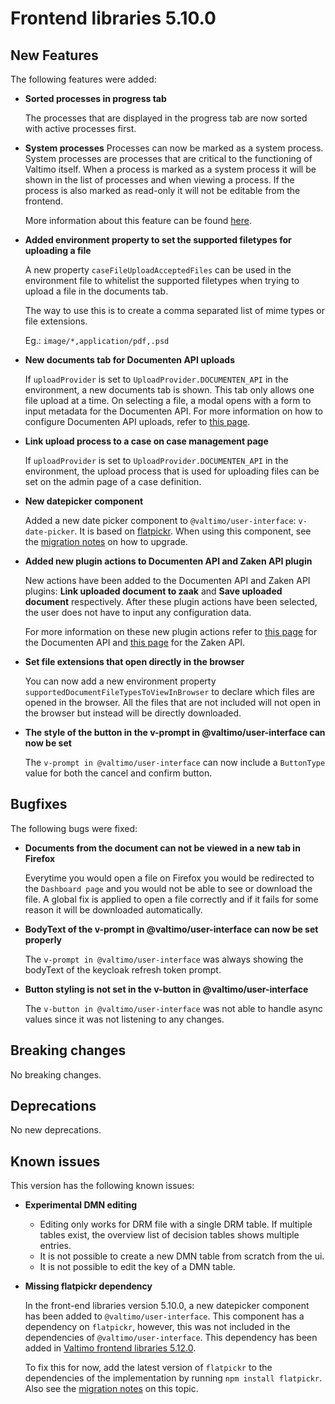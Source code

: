 # Frontend libraries 5.10.0

## New Features

The following features were added:

* **Sorted processes in progress tab**

  The processes that are displayed in the progress tab are now sorted with active processes first.

* **System processes**
  Processes can now be marked as a system process. System processes are processes that are critical
  to the functioning of Valtimo itself. When a process is marked as a system process it will be shown 
  in the list of processes and when viewing a process. If the process is also marked as read-only it
  will not be editable from the frontend.

  More information about this feature can be found [here](/using-valtimo/process/systemprocesses.md).

* **Added environment property to set the supported filetypes for uploading a file**
  
  A new property `caseFileUploadAcceptedFiles` can be used in the environment file to whitelist the supported filetypes 
  when trying to upload a file in the documents tab.

  The way to use this is to create a comma separated list of mime types or file extensions.
  
  Eg.: `image/*,application/pdf,.psd`

* **New documents tab for Documenten API uploads**

  If `uploadProvider` is set to `UploadProvider.DOCUMENTEN_API` in the environment, a new documents tab is shown. This
  tab only allows one file upload at a time. On selecting a file, a modal opens with a form to input metadata for the
  Documenten API. For more information on how to configure Documenten API uploads, refer to [this page](/using-valtimo/upload/upload-to-documenten-api-with-metadata.md).

* **Link upload process to a case on case management page**

  If `uploadProvider` is set to `UploadProvider.DOCUMENTEN_API` in the environment, the upload process that is used
  for uploading files can be set on the admin page of a case definition.

* **New datepicker component**

  Added a new date picker component to `@valtimo/user-interface`: `v-date-picker`. It is based on [flatpickr](https://flatpickr.js.org/).
  When using this component, see the [migration notes](/release-notes/major9/09.21.0/migration.md) on how to upgrade.
  
* **Added new plugin actions to Documenten API and Zaken API plugin**

  New actions have been added to the Documenten API and Zaken API plugins: **Link uploaded document to zaak** and
  **Save uploaded document** respectively. After these plugin actions have been selected, the user does not have to
  input any configuration data.

  For more information on these new plugin actions refer to [this page](/using-valtimo/plugin/documenten-api/configure-documenten-api-plugin.md)
  for the Documenten API and [this page](/using-valtimo/plugin/zaken-api/configure-zaken-api-plugin.md) for the Zaken API.

* **Set file extensions that open directly in the browser**

  You can now add a new environment property `supportedDocumentFileTypesToViewInBrowser` to declare which files are opened in the browser. All the files that are not included will not open in the browser but instead will be directly downloaded.

* **The style of the button in the v-prompt in @valtimo/user-interface can now be set**

  The `v-prompt in @valtimo/user-interface` can now include a `ButtonType` value for both the cancel and confirm button.

## Bugfixes

The following bugs were fixed:

* **Documents from the document can not be viewed in a new tab in Firefox**

  Everytime you would open a file on Firefox you would be redirected to the `Dashboard page` and you would not be able to see or download the file.
  A global fix is applied to open a file correctly and if it fails for some reason it will be downloaded automatically.

* **BodyText of the v-prompt in @valtimo/user-interface can now be set properly**

  The `v-prompt in @valtimo/user-interface` was always showing the bodyText of the keycloak refresh token prompt.

* **Button styling is not set in the v-button in @valtimo/user-interface**

  The `v-button in @valtimo/user-interface` was not able to handle async values since it was not listening to any changes.

## Breaking changes

No breaking changes.

## Deprecations

No new deprecations.

## Known issues

This version has the following known issues:

* **Experimental DMN editing**
  * Editing only works for DRM file with a single DRM table. If multiple tables exist, the overview list of decision
    tables shows multiple entries.
  * It is not possible to create a new DMN table from scratch from the ui.
  * It is not possible to edit the key of a DMN table.


* **Missing flatpickr dependency**
  
  In the front-end libraries version 5.10.0, a new datepicker component has been added to `@valtimo/user-interface`. This
  component has a dependency on `flatpickr`, however, this was not included in the dependencies of
  `@valtimo/user-interface`. 
  This dependency has been added in [Valtimo frontend libraries 5.12.0](/release-notes/major9/09.23.0/valtimo-frontend-libraries.md).

  To fix this for now, add the latest version of `flatpickr` to the dependencies of the implementation 
  by running `npm install flatpickr`. Also see the [migration notes](/release-notes/major9/09.21.0/migration.md) on this topic.
